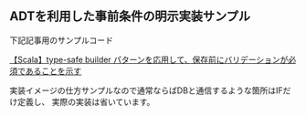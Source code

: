 ## ADTを利用した事前条件の明示実装サンプル

下記記事用のサンプルコード

[【Scala】type-safe builder パターンを応用して、保存前にバリデーションが必須であることを示す](https://tchiba.hatenablog.jp/entry/precondition-by-ADT-inspired-typesafe-builder)

実装イメージの仕方サンプルなので通常ならばDBと通信するような箇所はIFだけ定義し、
実際の実装は省いています。

